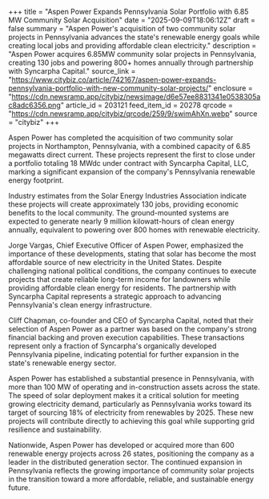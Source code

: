 +++
title = "Aspen Power Expands Pennsylvania Solar Portfolio with 6.85 MW Community Solar Acquisition"
date = "2025-09-09T18:06:12Z"
draft = false
summary = "Aspen Power's acquisition of two community solar projects in Pennsylvania advances the state's renewable energy goals while creating local jobs and providing affordable clean electricity."
description = "Aspen Power acquires 6.85MW community solar projects in Pennsylvania, creating 130 jobs and powering 800+ homes annually through partnership with Syncarpha Capital."
source_link = "https://www.citybiz.co/article/742167/aspen-power-expands-pennsylvania-portfolio-with-new-community-solar-projects/"
enclosure = "https://cdn.newsramp.app/citybiz/newsimage/d6e57ee8831341e0538305ac8adc6356.png"
article_id = 203121
feed_item_id = 20278
qrcode = "https://cdn.newsramp.app/citybiz/qrcode/259/9/swimAhXn.webp"
source = "citybiz"
+++

<p>Aspen Power has completed the acquisition of two community solar projects in Northampton, Pennsylvania, with a combined capacity of 6.85 megawatts direct current. These projects represent the first to close under a portfolio totaling 18 MWdc under contract with Syncarpha Capital, LLC, marking a significant expansion of the company's Pennsylvania renewable energy footprint.</p><p>Industry estimates from the Solar Energy Industries Association indicate these projects will create approximately 130 jobs, providing economic benefits to the local community. The ground-mounted systems are expected to generate nearly 9 million kilowatt-hours of clean energy annually, equivalent to powering over 800 homes with renewable electricity.</p><p>Jorge Vargas, Chief Executive Officer of Aspen Power, emphasized the importance of these developments, stating that solar has become the most affordable source of new electricity in the United States. Despite challenging national political conditions, the company continues to execute projects that create reliable long-term income for landowners while providing affordable clean energy for residents. The partnership with Syncarpha Capital represents a strategic approach to advancing Pennsylvania's clean energy infrastructure.</p><p>Cliff Chapman, co-founder and CEO of Syncarpha Capital, noted that their selection of Aspen Power as a partner was based on the company's strong financial backing and proven execution capabilities. These transactions represent only a fraction of Syncarpha's organically developed Pennsylvania pipeline, indicating potential for further expansion in the state's renewable energy sector.</p><p>Aspen Power has established a substantial presence in Pennsylvania, with more than 100 MW of operating and in-construction assets across the state. The speed of solar deployment makes it a critical solution for meeting growing electricity demand, particularly as Pennsylvania works toward its target of sourcing 18% of electricity from renewables by 2025. These new projects will contribute directly to achieving this goal while supporting grid resilience and sustainability.</p><p>Nationwide, Aspen Power has developed or acquired more than 600 renewable energy projects across 26 states, positioning the company as a leader in the distributed generation sector. The continued expansion in Pennsylvania reflects the growing importance of community solar projects in the transition toward a more affordable, reliable, and sustainable energy future.</p>